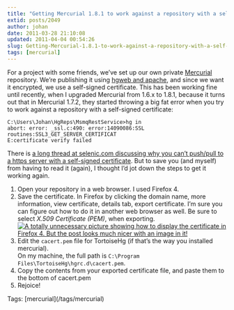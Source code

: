 ```yaml
---
title: "Getting Mercurial 1.8.1 to work against a repository with a self-signed SSL certificate"
extid: posts/2049
author: johan
date: 2011-03-28 21:10:08
updated: 2011-04-04 00:54:26
slug: Getting-Mercurial-1.8.1-to-work-against-a-repository-with-a-self-signed-SSL-certificate
tags: [mercurial]
---
```


For a project with some friends, we’ve set up our own private [Mercurial](http://mercurial.selenic.com) repository. We’re publishing it using [hgweb and apache](http://mercurial.selenic.com/wiki/PublishingRepositories), and since we want it encrypted, we use a self-signed certificate. This has been working fine until recently, when I upgraded Mercurial from 1.6.x to 1.8.1, because it turns out that in Mercurial 1.7.2, they started throwing a big fat error when you try to work against a repository with a self-signed certificate:


``` plain 
C:\Users\Johan\HgReps\MsmqRestService>hg in
abort: error: _ssl.c:490: error:14090086:SSL routines:SSL3_GET_SERVER_CERTIFICAT
E:certificate verify failed

```



There is [a long thread at selenic.com discussing why you can’t push/pull to a https server with a self-signed certificate](http://selenic.com/pipermail/mercurial/2011-January/036561.html). But to save you (and myself) from having to read it (again), I thought I’d jot down the steps to get it working again.

1.  Open your repository in a web browser. I used Firefox 4.
2.  Save the certificate. In Firefox by clicking the domain name, more information, view certificate, details tab, export certificate. I’m sure you can figure out how to do it in another web browser as well. Be sure to select *X.509 Certificate (PEM)*, when exporting.  
[![A totally unnecessary picture showing how to display the certificate in Firefox 4. But the post looks much nicer with an image in it!](/images/Windows-Live-Writer/Getting-Mercurial-1.8.1_12409/capture_thumb.png "A totally unnecessary picture showing how to display the certificate in Firefox 4. But the post looks much nicer with an image in it!")](/images/Windows-Live-Writer/Getting-Mercurial-1.8.1_12409/capture_2.png)
3.  Edit the `cacert.pem` file for TortoiseHg (if that’s the way you installed mercurial).   
On my machine, the full path is `C:\Program Files\TortoiseHg\hgrc.d\cacert.pem`. 
4.  Copy the contents from your exported certificate file, and paste them to the bottom of cacert.pem
5.  Rejoice!  
<div style="margin: 0px; padding: 0px; float: none; display: inline;" id="scid:0767317B-992E-4b12-91E0-4F059A8CECA8:a2c0d11c-d6df-43b6-ad5f-d68e2a4436a6" class="wlWriterEditableSmartContent">Tags: [mercurial](/tags/mercurial)</div>
